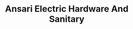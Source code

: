 ---
title: "Ansari Electric Hardware And Sanitary"
url: /karachi/ansari-electric-hardware-and-sanitary/
shop: hardware
---